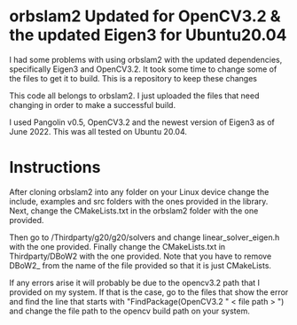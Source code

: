 # orbslam2 Updated for OpenCV3.2 & the updated Eigen3 for Ubuntu20.04
I had some problems with using orbslam2 with the updated dependencies, specifically Eigen3 and OpenCV3.2. It took some time to change some of the files to get it to build. This is a repository to keep these changes

This code all belongs to orbslam2. I just uploaded the files that need changing in order to make a successful build.

I used Pangolin v0.5, OpenCV3.2 and the newest version of Eigen3 as of June 2022. This was all tested on Ubuntu 20.04.

# Instructions

After cloning orbslam2 into any folder on your Linux device change the include, examples and src folders with the ones provided in the library. Next, change the CMakeLists.txt in the orbslam2 folder with the one provided.

Then go to /Thirdparty/g20/g20/solvers and change linear_solver_eigen.h with the one provided.
Finally change the CMakeLists.txt in Thirdparty/DBoW2 with the one provided. Note that you have to remove DBoW2_ from the name of the file provided so that it is just CMakeLists.

If any errors arise it will probably be due to the opencv3.2 path that I provided on my system. If that is the case, go to the files that show the error and find the line that starts with "FindPackage(OpenCV3.2 " < file path > ") and change the file path to the opencv build path on your system.
